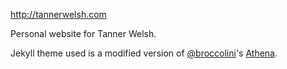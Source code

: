 http://tannerwelsh.com

Personal website for Tanner Welsh.

Jekyll theme used is a modified version of [@broccolini](https://github.com/broccolini/)'s [Athena](https://github.com/broccolini/athena).
